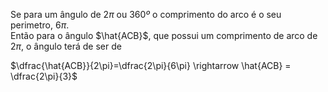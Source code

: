 Se para um ângulo de $2\pi$ ou $360º$ o comprimento do arco é o seu perimetro, $6\pi$.\
Então para o ângulo $\hat{ACB}$, que possui um comprimento de arco de $2\pi$, o ângulo terá de ser de

$\dfrac{\hat{ACB}}{2\pi}=\dfrac{2\pi}{6\pi} \rightarrow \hat{ACB} = \dfrac{2\pi}{3}$